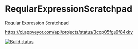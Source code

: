 ReqularExpressionScratchpad
===========================

Reqular Expression Scratchpad

https://ci.appveyor.com/api/projects/status/3cop05fgu9f84xky

[![Build status](https://ci.appveyor.com/api/projects/status/3cop05fgu9f84xky)](https://ci.appveyor.com/project/mikefourie/regularexpressionscratchpad)
